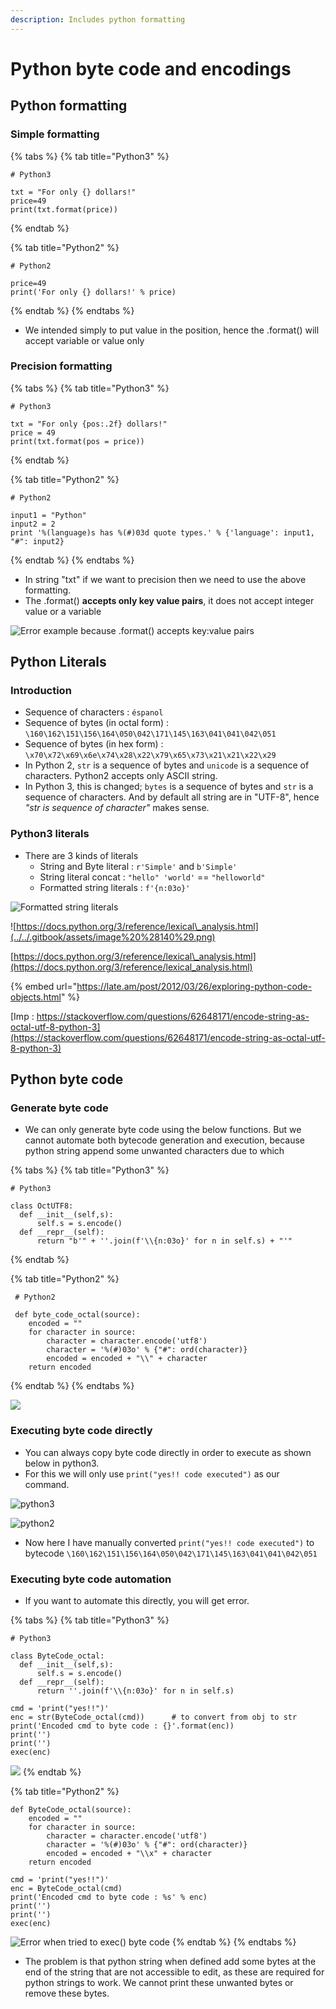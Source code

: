 ```yaml
---
description: Includes python formatting
---
```


# Python byte code and encodings

## Python formatting

### Simple formatting

{% tabs %}
{% tab title="Python3" %}
```text
# Python3

txt = "For only {} dollars!"
price=49
print(txt.format(price))
```
{% endtab %}

{% tab title="Python2" %}
```text
# Python2

price=49
print('For only {} dollars!' % price)
```
{% endtab %}
{% endtabs %}

* We intended simply to put value in the position, hence the .format\(\) will accept variable or value only

### Precision formatting

{% tabs %}
{% tab title="Python3" %}
```text
# Python3

txt = "For only {pos:.2f} dollars!"
price = 49
print(txt.format(pos = price))
```
{% endtab %}

{% tab title="Python2" %}
```text
# Python2

input1 = "Python"
input2 = 2
print '%(language)s has %(#)03d quote types.' % {'language': input1, "#": input2}
```
{% endtab %}
{% endtabs %}

* In string "txt" if we want to precision then we need to use the above formatting.
* The .format\(\) **accepts only key value pairs**, it does not accept integer value or a variable

![Error example because .format\(\) accepts key:value pairs](../../.gitbook/assets/image%20%28139%29.png)



## Python Literals

### Introduction

* Sequence of characters :   `éspanol`
* Sequence of bytes \(in octal form\) : `\160\162\151\156\164\050\042\171\145\163\041\041\042\051`
* Sequence of bytes \(in hex form\) : `\x70\x72\x69\x6e\x74\x28\x22\x79\x65\x73\x21\x21\x22\x29`
* In Python 2, `str` is a sequence of bytes and `unicode` is a sequence of characters. Python2 accepts only ASCII string.
*  In Python 3, this is changed; `bytes` is a sequence of bytes and `str` is a sequence of characters. And by default all string are in "UTF-8", hence _"str is sequence of character"_ makes sense.

### Python3 literals 

* There are 3 kinds of literals
  * String and Byte literal : `r'Simple'` and `b'Simple'`
  * String literal concat : `"hello" 'world'` == `"helloworld"`
  * Formatted string literals : `f'{n:03o}'`

![Formatted string literals](../../.gitbook/assets/image%20%28142%29.png)

![https://docs.python.org/3/reference/lexical\_analysis.html](../../.gitbook/assets/image%20%28140%29.png)

[https://docs.python.org/3/reference/lexical\_analysis.html](https://docs.python.org/3/reference/lexical_analysis.html)

{% embed url="https://late.am/post/2012/03/26/exploring-python-code-objects.html" %}

[Imp : https://stackoverflow.com/questions/62648171/encode-string-as-octal-utf-8-python-3](https://stackoverflow.com/questions/62648171/encode-string-as-octal-utf-8-python-3)

## Python byte code

### Generate byte code

* We can only generate byte code using the below functions. But we cannot automate both bytecode generation and execution, because python string append some unwanted characters due to which 

{% tabs %}
{% tab title="Python3" %}
```text
# Python3

class OctUTF8:
  def __init__(self,s):
      self.s = s.encode()
  def __repr__(self):
      return "b'" + ''.join(f'\\{n:03o}' for n in self.s) + "'"
```
{% endtab %}

{% tab title="Python2" %}
```text
 # Python2
 
 def byte_code_octal(source):
	encoded = ""
	for character in source:
		character = character.encode('utf8')
		character = '%(#)03o' % {"#": ord(character)}
		encoded = encoded + "\\" + character
	return encoded
```
{% endtab %}
{% endtabs %}



![](../../.gitbook/assets/image%20%28145%29.png)

### Executing byte code directly

* You can always copy byte code directly in order to execute as shown below in python3.
* For this we will only use `print("yes!! code executed")` as our command.

![python3](../../.gitbook/assets/image%20%28147%29.png)

![python2](../../.gitbook/assets/image%20%28149%29.png)

* Now here I have manually converted `print("yes!! code executed")` to bytecode `\160\162\151\156\164\050\042\171\145\163\041\041\042\051`

### Executing byte code automation

* If you want to automate this directly, you will get error.

{% tabs %}
{% tab title="Python3" %}
```text
# Python3

class ByteCode_octal:
  def __init__(self,s):
      self.s = s.encode()
  def __repr__(self):
      return ''.join(f'\\{n:03o}' for n in self.s)
      
cmd = 'print("yes!!")'
enc = str(ByteCode_octal(cmd))		# to convert from obj to str
print('Encoded cmd to byte code : {}'.format(enc))
print('')
print('')
exec(enc)
```

![](../../.gitbook/assets/image%20%28148%29.png)
{% endtab %}

{% tab title="Python2" %}
```text
def ByteCode_octal(source):
	encoded = ""
	for character in source:
		character = character.encode('utf8')
		character = '%(#)03o' % {"#": ord(character)}
		encoded = encoded + "\\x" + character
	return encoded

cmd = 'print("yes!!")'
enc = ByteCode_octal(cmd)
print('Encoded cmd to byte code : %s' % enc)
print('')
print('')
exec(enc)
```

![Error when tried to exec\(\) byte code](../../.gitbook/assets/image%20%28146%29.png)
{% endtab %}
{% endtabs %}

* The problem is that python string when defined add some bytes at the end of the string that are not accessible to edit, as these are required for python strings to work. We cannot print these unwanted bytes or remove these bytes.







